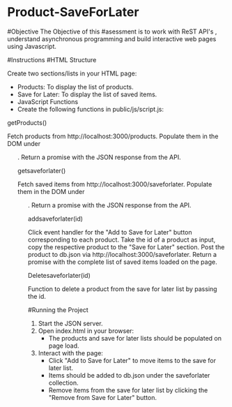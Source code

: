 # Product-SaveForLater

#Objective
The Objective of this #asessment is to work with ReST API's , understand asynchronous programming and build interactive web pages using Javascript.

#Instructions
#HTML Structure

Create two sections/lists in your HTML page:
  - Products: To display the list of products.
  - Save for Later: To display the list of saved items.
  - JavaScript Functions
  - Create the following functions in public/js/script.js:

getProducts()

Fetch products from http://localhost:3000/products.
Populate them in the DOM under <ul id="products">.
Return a promise with the JSON response from the API.

getsaveforlater()

Fetch saved items from http://localhost:3000/saveforlater.
Populate them in the DOM under <ul id="saveforlaterList">.
Return a promise with the JSON response from the API.

addsaveforlater(id)

Click event handler for the "Add to Save for Later" button corresponding to each product.
Take the id of a product as input, copy the respective product to the "Save for Later" section.
Post the product to db.json via http://localhost:3000/saveforlater.
Return a promise with the complete list of saved items loaded on the page.

Deletesaveforlater(id)

Function to delete a product from the save for later list by passing the id.

#Running the Project
1. Start the JSON server.
2. Open index.html in your browser:
   - The products and save for later lists should be populated on page load.
3. Interact with the page:
   - Click "Add to Save for Later" to move items to the save for later list.
   - Items should be added to db.json under the saveforlater collection.
   - Remove items from the save for later list by clicking the "Remove from Save for Later" button.
